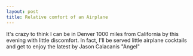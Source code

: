 ```yaml
---
layout: post
title: Relative comfort of an Airplane
---
```


It's crazy to think I can be in Denver 1000 miles from California by this evening with little discomfort.  In fact, I'll be served little airplane cocktails and get to enjoy the latest by Jason Calacanis "Angel"
